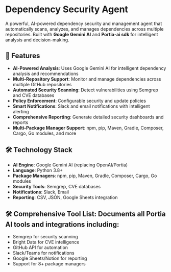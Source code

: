 # Dependency Security Agent

A powerful, AI-powered dependency security and management agent that automatically scans, analyzes, and manages dependencies across multiple repositories. Built with **Google Gemini AI** and **Portia-ai sdk** for intelligent analysis and decision-making.

## 🚀 Features

- **AI-Powered Analysis**: Uses Google Gemini AI for intelligent dependency analysis and recommendations
- **Multi-Repository Support**: Monitor and manage dependencies across multiple GitHub repositories
- **Automated Security Scanning**: Detect vulnerabilities using Semgrep and CVE databases
- **Policy Enforcement**: Configurable security and update policies
- **Smart Notifications**: Slack and email notifications with intelligent alerting
- **Comprehensive Reporting**: Generate detailed security dashboards and reports
- **Multi-Package Manager Support**: npm, pip, Maven, Gradle, Composer, Cargo, Go modules, and more

## 🛠️ Technology Stack

- **AI Engine**: Google Gemini AI (replacing OpenAI/Portia)
- **Language**: Python 3.8+
- **Package Managers**: npm, pip, Maven, Gradle, Composer, Cargo, Go modules
- **Security Tools**: Semgrep, CVE databases
- **Notifications**: Slack, Email
- **Reporting**: CSV, JSON, Google Sheets integration

## 🛠️ Comprehensive Tool List: Documents all Portia AI tools and integrations including:

- Semgrep for security scanning
- Bright Data for CVE intelligence
- GitHub API for automation
- Slack/Teams for notifications
- Google Sheets/Notion for reporting
- Support for 8+ package managers